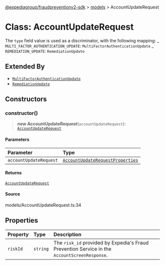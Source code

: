 [@expediagroup/fraudpreventionv2-sdk](../../index.md) > [models](../index.md) > AccountUpdateRequest

# Class: AccountUpdateRequest

The `type` field value is used as a discriminator, with the following mapping: _ `MULTI_FACTOR_AUTHENTICATION_UPDATE`: `MultiFactorAuthenticationUpdate` _ `REMEDIATION_UPDATE`: `RemediationUpdate`

## Extended By

-   [`MultiFactorAuthenticationUpdate`](class.MultiFactorAuthenticationUpdate.md)
-   [`RemediationUpdate`](class.RemediationUpdate.md)

## Constructors

### constructor()

> **new AccountUpdateRequest**(`accountUpdateRequest`): [`AccountUpdateRequest`](class.AccountUpdateRequest.md)

#### Parameters

| Parameter              | Type                                                                                          |
| :--------------------- | :-------------------------------------------------------------------------------------------- |
| `accountUpdateRequest` | [`AccountUpdateRequestProperties`](../interfaces/interface.AccountUpdateRequestProperties.md) |

#### Returns

[`AccountUpdateRequest`](class.AccountUpdateRequest.md)

#### Source

models/AccountUpdateRequest.ts:34

## Properties

| Property | Type     | Description                                                                                   |
| :------- | :------- | :-------------------------------------------------------------------------------------------- |
| `riskId` | `string` | The `risk_id` provided by Expedia\'s Fraud Prevention Service in the `AccountScreenResponse`. |
